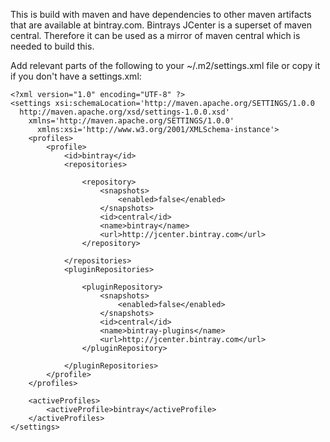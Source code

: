 This is build with maven and have dependencies to other maven artifacts that 
are available at bintray.com. Bintrays JCenter is a superset of maven central.
Therefore it can be used as a mirror of maven central which is needed to build
this.

Add relevant parts of the following to your ~/.m2/settings.xml file or copy it if you don't have a settings.xml:

    <?xml version="1.0" encoding="UTF-8" ?>
    <settings xsi:schemaLocation='http://maven.apache.org/SETTINGS/1.0.0
      http://maven.apache.org/xsd/settings-1.0.0.xsd'
        xmlns='http://maven.apache.org/SETTINGS/1.0.0'
          xmlns:xsi='http://www.w3.org/2001/XMLSchema-instance'>
        <profiles>
            <profile>
                <id>bintray</id>
                <repositories>

                    <repository>
                        <snapshots>
                            <enabled>false</enabled>
                        </snapshots>
                        <id>central</id>
                        <name>bintray</name>
                        <url>http://jcenter.bintray.com</url>
                    </repository>

                </repositories>
                <pluginRepositories>

                    <pluginRepository>
                        <snapshots>
                            <enabled>false</enabled>
                        </snapshots>
                        <id>central</id>
                        <name>bintray-plugins</name>
                        <url>http://jcenter.bintray.com</url>
                    </pluginRepository>

                </pluginRepositories>
            </profile>
        </profiles>

        <activeProfiles>
            <activeProfile>bintray</activeProfile>
        </activeProfiles>
    </settings>

